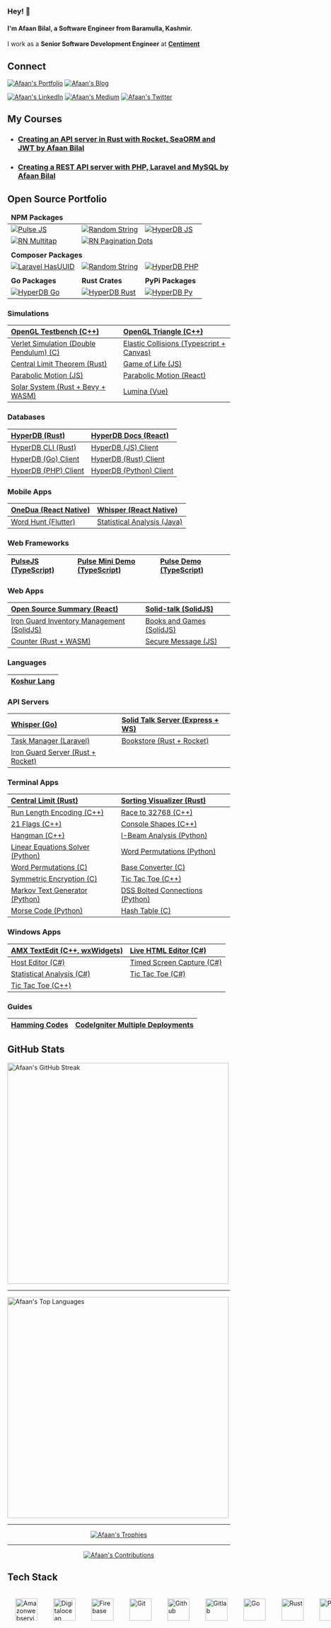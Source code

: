 ### Hey! 👋

#### I'm **Afaan Bilal**, a Software Engineer from Baramulla, Kashmir.

I work as a **Senior Software Development Engineer** at **[Centiment](https://www.centiment.co)**

Connect
-------

[![Afaan's Portfolio](https://img.shields.io/badge/Portfolio-afaan.dev-purple?&style=for-the-badge)](https://afaan.dev)
[![Afaan's Blog](https://img.shields.io/badge/Blog-amx.gg-black?&style=for-the-badge)](https://amx.gg)

[![Afaan's LinkedIn](https://img.shields.io/badge/linkedin-%230077B5.svg?&style=for-the-badge&logo=linkedin&logoColor=white)](https://www.linkedin.com/in/afaanbilal)
[![Afaan's Medium](https://img.shields.io/badge/medium-%23dedede.svg?&style=for-the-badge&logo=medium&logoColor=black)](https://afaan.medium.com)
[![Afaan's Twitter](https://img.shields.io/badge/twitter-%231DA1F2.svg?&style=for-the-badge&logo=twitter&logoColor=white)](https://www.twitter.com/AfaanBilal)

## My Courses

- ### [Creating an API server in Rust with Rocket, SeaORM and JWT by Afaan Bilal](https://www.udemy.com/course/rest-api-server-rust-rocket-seaorm-jwt/?referralCode=0A41F1674B329B330B9F)
- ### [Creating a REST API server with PHP, Laravel and MySQL by Afaan Bilal](https://www.udemy.com/course/laravel-rest-api-server/?referralCode=AE00F1CF28608CD5F56E)


## Open Source Portfolio

<table>
    <thead>
        <td colspan="3"><b>NPM Packages</b></td>
    </thead>
    <tbody>
        <tr>
            <td><a href="https://www.npmjs.com/package/@afaanbilal/pulse" target="_blank"><img src="https://img.shields.io/npm/v/@afaanbilal/pulse?style=for-the-badge&logo=npm&label=pulse" alt="Pulse JS" /></a></td>
            <td><a href="https://www.npmjs.com/package/@afaanbilal/random-string" target="_blank"><img src="https://img.shields.io/npm/v/@afaanbilal/random-string?style=for-the-badge&logo=npm&label=Random+String" alt="Random String" /></a></td>
            <td><a href="https://www.npmjs.com/package/hyperdb-js" target="_blank"><img src="https://img.shields.io/npm/v/hyperdb-js?style=for-the-badge&logo=npm&label=hyperdb+js" alt="HyperDB JS" /></a></td>
        </tr>
        <tr>
            <td><a href="https://www.npmjs.com/package/react-native-multitap" target="_blank"><img src="https://img.shields.io/npm/v/react-native-multitap?style=for-the-badge&logo=npm&label=react-native-multitap" alt="RN Multitap" /></a></td>
            <td colspan="2"><a href="https://www.npmjs.com/package/react-native-pagination-dots" target="_blank"><img src="https://img.shields.io/npm/v/react-native-pagination-dots?style=for-the-badge&logo=npm&label=react-native-pagination-dots" alt="RN Pagination Dots" /></a></td>
        </tr>
        <tr><td colspan="3"></td></tr>
        <tr>
            <td colspan="3"><b>Composer Packages</b></td>
        </tr>
        <tr>
            <td><a href="https://packagist.org/packages/afaanbilal/laravel-has-uuid" target="_blank"><img src="https://img.shields.io/packagist/v/afaanbilal/laravel-has-uuid?style=for-the-badge&logo=packagist&label=Laravel+Has+UUID" alt="Laravel HasUUID" /></a></td>
            <td><a href="https://packagist.org/packages/afaanbilal/php-random-string" target="_blank"><img src="https://img.shields.io/packagist/v/afaanbilal/php-random-string?style=for-the-badge&logo=packagist&label=random+string" alt="Random String" /></a></td>
            <td><a href="https://packagist.org/packages/afaanbilal/hyperdb-php" target="_blank"><img src="https://img.shields.io/packagist/v/afaanbilal/hyperdb-php?style=for-the-badge&logo=packagist&label=hyperdb+php" alt="HyperDB PHP" /></a></td>
        </tr>
        <tr><td colspan="3"></td></tr>
        <tr>
            <td><b>Go Packages</b></td>
            <td><b>Rust Crates</b></td>
            <td><b>PyPi Packages</b></td>
        </tr>
         <tr>
            <td><a href="https://pkg.go.dev/github.com/AfaanBilal/hyperdb-go" target="_blank"><img src="https://img.shields.io/github/go-mod/go-version/afaanbilal/hyperdb-go?style=for-the-badge&logo=go&label=hyperdb+go" alt="HyperDB Go" /></a></td>
            <td><a href="https://crates.io/crates/hyperdb-rs" target="_blank"><img src="https://img.shields.io/crates/v/hyperdb-rs?style=for-the-badge&logo=rust&label=hyperdb+rs" alt="HyperDB Rust" /></a></td>
            <td><a href="https://pypi.org/project/hyperdb-py/" target="_blank"><img src="https://img.shields.io/pypi/v/hyperdb-py?style=for-the-badge&logo=python&label=hyperdb+py" alt="HyperDB Py" /></a></td>
        </tr>
    </tbody>
</table>


### Simulations

| [OpenGL Testbench (C++)](https://github.com/AfaanBilal/OpenGLTestbench)                    | [OpenGL Triangle (C++)](https://github.com/AfaanBilal/OpenGLTriangle)                        |
| :----------------------------------------------------------------------------------------- | :------------------------------------------------------------------------------------------- |
| [Verlet Simulation (Double Pendulum) (C)](https://github.com/AfaanBilal/Verlet-Simulation) | [Elastic Collisions (Typescript + Canvas)](https://github.com/AfaanBilal/elastic-collisions) |
| [Central Limit Theorem (Rust)](https://github.com/AfaanBilal/central-limit)                | [Game of Life (JS)](https://afaan.dev/game-of-life/)                                         |
| [Parabolic Motion (JS)](https://github.com/AfaanBilal/parabolic-motion)                    | [Parabolic Motion (React)](https://afaan.dev/parabolic-motion-react/)                        |
| [Solar System (Rust + Bevy + WASM)](https://github.com/AfaanBilal/solar-system)            | [Lumina (Vue)](https://lumina.afaan.dev)                                                     |

### Databases

| [HyperDB (Rust)](https://github.com/AfaanBilal/hyperdb)           | [HyperDB Docs (React)](https://afaan.dev/hyperdb-docs/)             |
| :---------------------------------------------------------------- | :------------------------------------------------------------------ |
| [HyperDB CLI (Rust)](https://github.com/AfaanBilal/hyperdb-cli)   | [HyperDB (JS) Client](https://github.com/AfaanBilal/hyperdb-js)     |
| [HyperDB (Go) Client](https://github.com/AfaanBilal/hyperdb-go)   | [HyperDB (Rust) Client](https://github.com/AfaanBilal/hyperdb-rs)   |
| [HyperDB (PHP) Client](https://github.com/AfaanBilal/hyperdb-php) | [HyperDB (Python) Client](https://github.com/AfaanBilal/hyperdb-py) |

### Mobile Apps

| [OneDua (React Native)](https://github.com/AfaanBilal/one-dua) | [Whisper (React Native)](https://github.com/AfaanBilal/whisper-app)                       |
| :------------------------------------------------------------- | :---------------------------------------------------------------------------------------- |
| [Word Hunt (Flutter)](https://github.com/AfaanBilal/word_hunt) | [Statistical Analysis (Java)](https://github.com/AfaanBilal/Statistical-Analysis-Android) |

### Web Frameworks

| [PulseJS (TypeScript)](https://github.com/AfaanBilal/pulsejs) | [Pulse Mini Demo (TypeScript)](https://github.com/AfaanBilal/pulse) | [Pulse Demo (TypeScript)](https://github.com/AfaanBilal/pulse-demo) |
| :------------------------------------------------------------ | :------------------------------------------------------------------ | :------------------------------------------------------------------ |

### Web Apps

| [Open Source Summary (React)](https://oss.afaan.dev)                                      | [Solid-talk (SolidJS)](https://afaan.dev/solid-talk/)               |
| :---------------------------------------------------------------------------------------- | :------------------------------------------------------------------ |
| [Iron Guard Inventory Management (SolidJS)](https://github.com/AfaanBilal/iron-guard-web) | [Books and Games (SolidJS)](https://afaan.dev/books-and-games/)     |
| [Counter (Rust + WASM)](https://github.com/AfaanBilal/simple-counter)                     | [Secure Message (JS)](https://github.com/AfaanBilal/secure-message) |

### Languages

| [Koshur Lang](https://github.com/AfaanBilal/koshur-lang) |
| :------------------------------------------------------- |

### API Servers

| [Whisper (Go)](https://github.com/AfaanBilal/whisper)                                | [Solid Talk Server (Express + WS)](https://github.com/AfaanBilal/solid-talk-server) |
| :----------------------------------------------------------------------------------- | :---------------------------------------------------------------------------------- |
| [Task Manager (Laravel)](https://github.com/AfaanBilal/task-manager)                 | [Bookstore (Rust + Rocket)](https://github.com/AfaanBilal/bookstore)                |
| [Iron Guard Server (Rust + Rocket)](https://github.com/AfaanBilal/iron-guard-server) |                                                                                     |

### Terminal Apps

| [Central Limit (Rust)](https://github.com/AfaanBilal/central-limit)                       | [Sorting Visualizer (Rust)](https://github.com/AfaanBilal/sorting-visualizer)           |
| :---------------------------------------------------------------------------------------- | :-------------------------------------------------------------------------------------- |
| [Run Length Encoding (C++)](https://github.com/AfaanBilal/run-length-encoding)            | [Race to 32768 (C++)](https://github.com/AfaanBilal/race-to-32768)                      |
| [21 Flags (C++)](https://github.com/AfaanBilal/21-flags)                                  | [Console Shapes (C++)](https://github.com/AfaanBilal/console-shapes)                    |
| [Hangman (C++)](https://github.com/AfaanBilal/hangman)                                    | [I-Beam Analysis (Python)](https://github.com/AfaanBilal/I-beam)                        |
| [Linear Equations Solver (Python)](https://github.com/AfaanBilal/linear-equations-solver) | [Word Permutations (Python)](https://github.com/AfaanBilal/py-word-permutations)        |
| [Word Permutations (C)](https://github.com/AfaanBilal/word-permutations)                  | [Base Converter (C)](https://github.com/AfaanBilal/c-base-converter)                    |
| [Symmetric Encryption (C)](https://github.com/AfaanBilal/simple-symmetric-encryption)     | [Tic Tac Toe (C++)](https://github.com/AfaanBilal/Tic-Tac-Toe-cpp-console)              |
| [Markov Text Generator (Python)](https://github.com/AfaanBilal/markov-text-generator)     | [DSS Bolted Connections (Python)](https://github.com/AfaanBilal/dss-bolted-connections) |
| [Morse Code (Python)](https://github.com/AfaanBilal/py-morse-code)                        | [Hash Table (C)](https://github.com/AfaanBilal/hash-table)                              |

### Windows Apps

| [AMX TextEdit (C++, wxWidgets)](https://github.com/AfaanBilal/AMX-TextEdit)     | [Live HTML Editor (C#)](https://github.com/AfaanBilal/Live-HTML-Editor)         |
| :------------------------------------------------------------------------------ | :------------------------------------------------------------------------------ |
| [Host Editor (C#)](https://github.com/AfaanBilal/Host-Editor)                   | [Timed Screen Capture (C#)](https://github.com/AfaanBilal/Timed-Screen-Capture) |
| [Statistical Analysis (C#)](https://github.com/AfaanBilal/Statistical-Analysis) | [Tic Tac Toe (C#)](https://github.com/AfaanBilal/Tic-Tac-Toe)                   |
| [Tic Tac Toe (C++)](https://github.com/AfaanBilal/Tic-Tac-Toe-cpp)              |                                                                                 |

### Guides

| [Hamming Codes](https://github.com/AfaanBilal/hamming-code/blob/master/hamming-15-11.ipynb) | [CodeIgniter Multiple Deployments](https://afaan.dev/codeigniter-multiple-deployments/static/) |
| :------------------------------------------------------------------------------------------ | :--------------------------------------------------------------------------------------------- |

GitHub Stats
------------

<img src="https://github-readme-streak-stats.herokuapp.com?user=AfaanBilal&theme=radical" alt="Afaan's GitHub Streak" style="width: 500px;" />

---

<img src="https://github-readme-stats-git-masterrstaa-rickstaa.vercel.app/api/top-langs/?username=AfaanBilal&theme=radical&layout=compact&langs_count=14" alt="Afaan's Top Languages" style="width: 500px;" />

---

<!-- <div align="center"><img src="https://github-readme-stats-git-masterrstaa-rickstaa.vercel.app/api?username=AfaanBilal&show_icons=true&theme=radical&include_all_commits=true&count_private=true" alt="Afaan's GitHub Stats" style="width: 100%" /></div>

---
-->

<div align="center">

[![Afaan's Trophies](https://github-profile-trophy.vercel.app/?username=AfaanBilal&rank=-B,-C&column=-1&theme=radical&no-bg=true&margin-w=15&margin-h=15)](https://afaan.dev)

</div>

---

<div align="center">

[![Afaan's Contributions](https://github-readme-activity-graph.vercel.app/graph?username=AfaanBilal&theme=react-dark&custom_title=Afaan%27s%20Contributions&radius=10&area=true)](https://afaan.dev)

</div>

Tech Stack
----------
<p style="display: flex; width: 100%;">
    <img src="https://icongr.am/devicon/amazonwebservices-original.svg?size=96&color=currentColor" alt="Amazonwebservices" title="Amazonwebservices" width="50px" style="margin: 18px;">
    <img src="https://cdn.jsdelivr.net/gh/devicons/devicon/icons/digitalocean/digitalocean-original.svg" alt="Digitalocean" title="Digitalocean" width="50px" style="margin: 18px;">
    <img src="https://cdn.jsdelivr.net/gh/devicons/devicon/icons/firebase/firebase-plain.svg" alt="Firebase" title="Firebase" width="50px" style="margin: 18px;">
    <img src="https://icongr.am/devicon/git-original.svg?size=96&color=currentColor" alt="Git" title="Git" width="50px" style="margin: 18px;">
    <img src="https://icongr.am/devicon/github-original.svg?size=96&color=currentColor" alt="Github" title="Github" width="50px" style="margin: 18px;">
    <img src="https://icongr.am/devicon/gitlab-original.svg?size=96&color=currentColor" alt="Gitlab" title="Gitlab" width="50px" style="margin: 18px;">
    <img src="https://icongr.am/devicon/go-original.svg?size=96&color=currentColor" alt="Go" title="Go" width="50px" style="margin: 18px;">
    <img src="https://cdn.jsdelivr.net/gh/devicons/devicon/icons/rust/rust-plain.svg" alt="Rust" title="Rust" width="50px" style="margin: 18px;">
    <img src="https://cdn.jsdelivr.net/gh/devicons/devicon/icons/php/php-plain.svg" alt="PHP" title="PHP" width="50px" style="margin: 18px;">
    <img src="https://cdn.jsdelivr.net/gh/devicons/devicon/icons/composer/composer-original.svg" alt="Composer" title="Composer" width="50px" style="margin: 18px;">
    <img src="https://icongr.am/devicon/laravel-plain.svg?size=96&color=ff2d20" alt="Laravel" title="Laravel" width="50px" style="margin: 18px;">
    <img src="https://icongr.am/devicon/codeigniter-plain.svg?size=96&color=dd4814" alt="Codeigniter" title="Codeigniter" width="50px" style="margin: 18px;">
    <img src="https://cdn.jsdelivr.net/gh/devicons/devicon/icons/wordpress/wordpress-plain.svg" alt="Wordpress" title="Wordpress" width="50px" style="margin: 18px;">
    <img src="https://icongr.am/devicon/mysql-original-wordmark.svg?size=96&color=currentColor" alt="Mysql" title="Mysql" width="50px" style="margin: 18px;">
    <img src="https://icongr.am/devicon/redis-original.svg?size=96&color=currentColor" alt="Redis" title="Redis" width="50px" style="margin: 18px;">
    <img src="https://cdn.jsdelivr.net/gh/devicons/devicon/icons/linux/linux-original.svg" alt="Linux" title="Linux" width="50px" style="margin: 18px;">
    <img src="https://icongr.am/devicon/ubuntu-plain.svg?size=96&color=e95420" alt="Ubuntu" title="Ubuntu" width="50px" style="margin: 18px;">
    <img src="https://icongr.am/devicon/windows8-original.svg?size=96&color=currentColor" alt="Windows8" title="Windows8" width="50px" style="margin: 18px;">
    <img src="https://icongr.am/devicon/apple-original.svg?size=96&color=currentColor" alt="Apple" title="Apple" width="50px" style="margin: 18px;">
    <img src="https://icongr.am/devicon/android-original.svg?size=96&color=currentColor" alt="Android" title="Android" width="50px" style="margin: 18px;">
    <img src="https://icongr.am/devicon/docker-original.svg?size=96&color=currentColor" alt="Docker" title="Docker" width="50px" style="margin: 18px;">
    <img src="https://afaan.dev/assets/traefik-icon.svg" alt="Traefik" title="Traefik" width="50px" style="margin: 18px;">
    <img src="https://afaan.dev/assets/cloudflare.svg" alt="Cloudflare" title="Cloudflare" width="50px" style="margin: 18px;">
    <img src="https://icongr.am/devicon/html5-original.svg?size=96&color=currentColor" alt="Html5" title="Html5" width="50px" style="margin: 18px;">
    <img src="https://icongr.am/devicon/css3-original.svg?size=96&color=currentColor" alt="Css3" title="Css3" width="50px" style="margin: 18px;">
    <img src="https://cdn.jsdelivr.net/gh/devicons/devicon/icons/sass/sass-original.svg" alt="SASS" title="SASS" width="50px" style="margin: 18px;">
    <img src="https://icongr.am/devicon/bootstrap-plain.svg?size=96&color=7952b3" alt="Bootstrap" title="Bootstrap" width="50px" style="margin: 18px;">
    <img src="https://cdn.jsdelivr.net/gh/devicons/devicon/icons/tailwindcss/tailwindcss-plain.svg" alt="Tailwind" title="Tailwind" width="50px" style="margin: 18px;">
    <img src="https://icongr.am/devicon/javascript-original.svg?size=96&color=currentColor" alt="Javascript" title="Javascript" width="50px" style="margin: 18px;">
    <img src="https://icongr.am/devicon/typescript-original.svg?size=96&color=currentColor" alt="Typescript" title="Typescript" width="50px" style="margin: 18px;">
    <img src="https://icongr.am/devicon/nodejs-original.svg?size=96&color=currentColor" alt="NodeJS" title="NodeJS" width="50px" style="margin: 18px;">
    <img src="https://icongr.am/devicon/express-original-wordmark.svg?size=96&color=green" alt="Express" title="Express" width="50px" style="margin: 18px;">
    <img src="https://icongr.am/devicon/sequelize-original.svg?size=96&color=currentColor" alt="Sequelize" title="Sequelize" width="50px" style="margin: 18px;">
    <img src="https://www.solidjs.com/assets/logo-123b04bc.svg" alt="SolidJS" title="SolidJS" width="50px" style="margin: 18px;">
    <img src="https://icongr.am/devicon/vuejs-original.svg?size=96&color=currentColor" alt="VueJS" title="VueJS" width="50px" style="margin: 18px;">
    <img src="https://icongr.am/devicon/react-original.svg?size=96&color=currentColor" alt="React" title="React" width="50px" style="margin: 18px;">
    <img src="https://afaan.dev/assets/react-native.svg" alt="React Native" title="React Native" width="50px" style="margin: 18px;">
    <img src="https://afaan.dev/assets/expo.svg" alt="Expo" title="Expo" width="50px" style="margin: 18px;">
    <img src="https://afaan.dev/assets/zapier.svg" alt="Zapier" title="Zapier" width="50px" style="margin: 18px;">
    <img src="https://icongr.am/devicon/jquery-original.svg?size=96&color=currentColor" alt="Jquery" title="Jquery" width="50px" style="margin: 18px;">
    <img src="https://icongr.am/devicon/python-original.svg?size=96&color=currentColor" alt="Python" title="Python" width="50px" style="margin: 18px;">
    <img src="https://icongr.am/devicon/c-original.svg?size=96&color=currentColor" alt="C" title="C" width="50px" style="margin: 18px;">
    <img src="https://icongr.am/devicon/cplusplus-original.svg?size=96&color=currentColor" alt="Cplusplus" title="Cplusplus" width="50px" style="margin: 18px;">
    <img src="https://icongr.am/devicon/csharp-original.svg?size=96&color=currentColor" alt="Csharp" title="Csharp" width="50px" style="margin: 18px;">
    <img src="https://icongr.am/devicon/java-original.svg?size=96&color=currentColor" alt="Java" title="Java" width="50px" style="margin: 18px;">
    <img src="https://cdn.jsdelivr.net/gh/devicons/devicon/icons/dot-net/dot-net-plain-wordmark.svg" alt="DotNet" title="DotNet" width="50px" style="margin: 18px;">
    <img src="https://icongr.am/devicon/apache-original.svg?size=96&color=currentColor" alt="Apache" title="Apache" width="50px" style="margin: 18px;">
    <img src="https://icongr.am/devicon/ssh-original-wordmark.svg?size=96&color=currentColor" alt="Ssh" title="Ssh" width="50px" style="margin: 18px;">
    <img src="https://cdn.jsdelivr.net/gh/devicons/devicon/icons/bash/bash-original.svg" alt="Bash" title="Bash" width="50px" style="margin: 18px;">
    <img src="https://cdn.jsdelivr.net/gh/devicons/devicon/icons/vscode/vscode-original.svg" alt="Vscode" title="Vscode" width="50px" style="margin: 18px;">
    <img src="https://icongr.am/devicon/visualstudio-plain.svg?size=96&color=currentColor" alt="Visualstudio" title="Visualstudio" width="50px" style="margin: 18px;">
    <img src="https://afaan.dev/assets/postman.svg" alt="Postman" title="Postman" width="50px" style="margin: 18px;">
    <img src="https://www.devart.com/images/products/logos/dbforge-mysql-studio.svg" alt="DbForge Studio" title="DbForge Studio" width="50px" style="margin: 18px;">
    <img src="https://icongr.am/devicon/trello-plain.svg?size=96&color=026aa7" alt="Trello" title="Trello" width="50px" style="margin: 18px;">
    <img src="https://cdn.jsdelivr.net/gh/devicons/devicon/icons/figma/figma-original.svg" alt="Figma" title="Figma" width="50px" style="margin: 18px;">
    <img src="https://cdn.jsdelivr.net/gh/devicons/devicon/icons/slack/slack-original.svg" alt="Slack" title="Slack" width="50px" style="margin: 18px;">
    <img src="https://cdn.jsdelivr.net/gh/devicons/devicon/icons/nestjs/nestjs-plain.svg" alt="NestJS" title="NestJS" width="50px" style="margin: 18px;">
</p>
